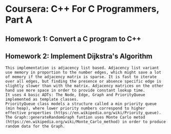 # Coursera: C++ For C Programmers, Part A

## Homework 1: Convert a C program to C++
     
## Homework 2: Implement Dijkstra's Algorithm
    This implementation is adjacency list based. Adjacency list variant use memory in proportion to the number edges, which might save a lot of memory if the adjacency matrix is sparse. It is fast to iterate over all edges, but finding the presence or absence specific edge is slightly slower than with the matrix. Adjacency matrices on the other hand use more space in order to provide constant lookup time.
    It uses 4 basic ADTs: The Node, Edge, Graph and PriorityQueue implemented as template classes.
    PriorityQueue class models a structure called a min priority queue (min heap), where lower priority numbers correspond to higher effective properties (https://en.wikipedia.org/wiki/Priority_queue).
    The Graph::generateRandomGraph funtion uses Monte Carlo metod (https://en.wikipedia.org/wiki/Monte_Carlo_method) in order to produce random data for the Graph.

